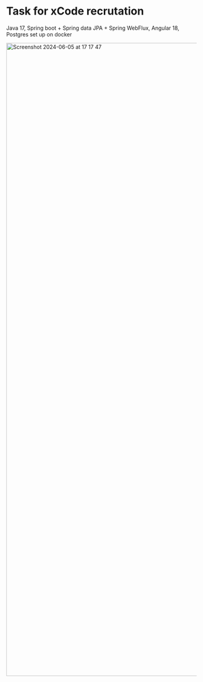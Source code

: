 # Task for xCode recrutation
Java 17, Spring boot + Spring data JPA + Spring WebFlux, Angular 18, Postgres set up on docker


<img width="1671" alt="Screenshot 2024-06-05 at 17 17 47" src="https://github.com/Kamil107/xCode/assets/57226311/5ff705d0-4e6d-4e3a-81c1-c12f8f115d89">
